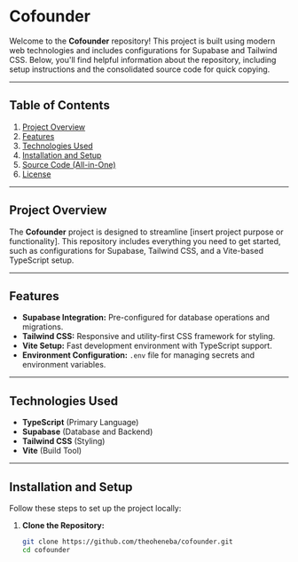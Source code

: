 # Cofounder

Welcome to the **Cofounder** repository! This project is built using modern web technologies and includes configurations for Supabase and Tailwind CSS. Below, you'll find helpful information about the repository, including setup instructions and the consolidated source code for quick copying.

---

## Table of Contents

1. [Project Overview](#project-overview)
2. [Features](#features)
3. [Technologies Used](#technologies-used)
4. [Installation and Setup](#installation-and-setup)
5. [Source Code (All-in-One)](#source-code-all-in-one)
6. [License](#license)

---

## Project Overview

The **Cofounder** project is designed to streamline [insert project purpose or functionality]. This repository includes everything you need to get started, such as configurations for Supabase, Tailwind CSS, and a Vite-based TypeScript setup.

---

## Features

- **Supabase Integration:** Pre-configured for database operations and migrations.
- **Tailwind CSS:** Responsive and utility-first CSS framework for styling.
- **Vite Setup:** Fast development environment with TypeScript support.
- **Environment Configuration:** `.env` file for managing secrets and environment variables.

---

## Technologies Used

- **TypeScript** (Primary Language)
- **Supabase** (Database and Backend)
- **Tailwind CSS** (Styling)
- **Vite** (Build Tool)

----

## Installation and Setup

Follow these steps to set up the project locally:

1. **Clone the Repository:**

   ```bash
   git clone https://github.com/theoheneba/cofounder.git
   cd cofounder